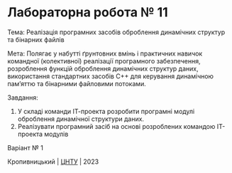 ﻿# Лабораторна робота № 11

Тема: Реалізація програмних засобів оброблення динамічних структур
та бінарних файлів

Мета: Полягає у набутті ґрунтовних вмінь і практичних
навичок командної (колективної) реалізації програмного забезпечення, розроблення функцій оброблення динамічних структур
даних, використання стандартних засобів С++ для керування
динамічною пам’яттю та бінарними файловими потоками.


Завдання:
1. У складі команди ІТ-проекта розробити програмні модулі
оброблення динамічної структури даних.
2. Реалізувати програмний засіб на основі розроблених командою
ІТ-проекта модулів

Варіант № 1


Кропивницький | <a href="http://www.kntu.kr.ua/">ЦНТУ</a> | 2023